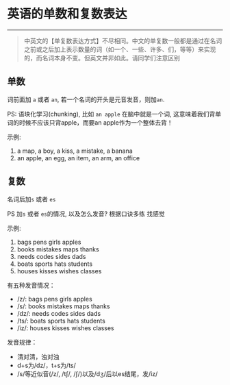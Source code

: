# 英语的单数和复数表达

---
 
> 中英文的【单复数表达方式】不尽相同。中文的单复数一般都是通过在名词之前或之后加上表示数量的词（如一个、一些、许多、们，等等）来实现的，而名词本身不变。但英文并非如此。请同学们注意区别

## 单数
词前面加 `a` 或者 `an`, 若一个名词的开头是元音发音，则加`an`. 

PS: 语块化学习(chunking), 比如 `an apple` 在脑中就是一个词, 这意味着我们背单词的时候不应该只背apple，而要an apple作为一个整体去背！

示例: 
1. a map, a boy, a kiss, a mistake, a banana 
2. an apple, an egg, an item, an arm, an office

## 复数
名词后加`s` 或者 `es`

PS 加`s` 或者 `es`的情况, 以及怎么发音? 根据口诀多练 找感觉

示例:
1. bags pens girls apples 
2. books mistakes maps thanks
3. needs codes sides dads
4. boats sports hats students
5. houses kisses wishes classes

有五种发音情况：
- /z/: bags pens girls apples 
- /s/: books mistakes maps thanks 
- /dz/: needs codes sides dads 
- /ts/: boats sports hats students 
- /iz/: houses kisses wishes classes

发音规律：
- 清对清，浊对浊 
- d+s为/dz/，t+s为/ts/ 
- /s/等近似音(/z/, /tʃ/, /ʃ/)以及/dʒ/后以es结尾，发/iz/

